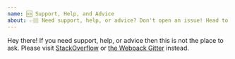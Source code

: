 ```yaml
---
name: 🆘 Support, Help, and Advice
about: 👉🏽 Need support, help, or advice? Don't open an issue! Head to StackOverflow or https://gitter.im/webpack/webpack.
---
```


Hey there! If you need support, help, or advice then this is not the place to ask.
Please visit [StackOverflow](https://stackoverflow.com/questions/tagged/webpack)
or [the Webpack Gitter](https://gitter.im/webpack/webpack) instead.
